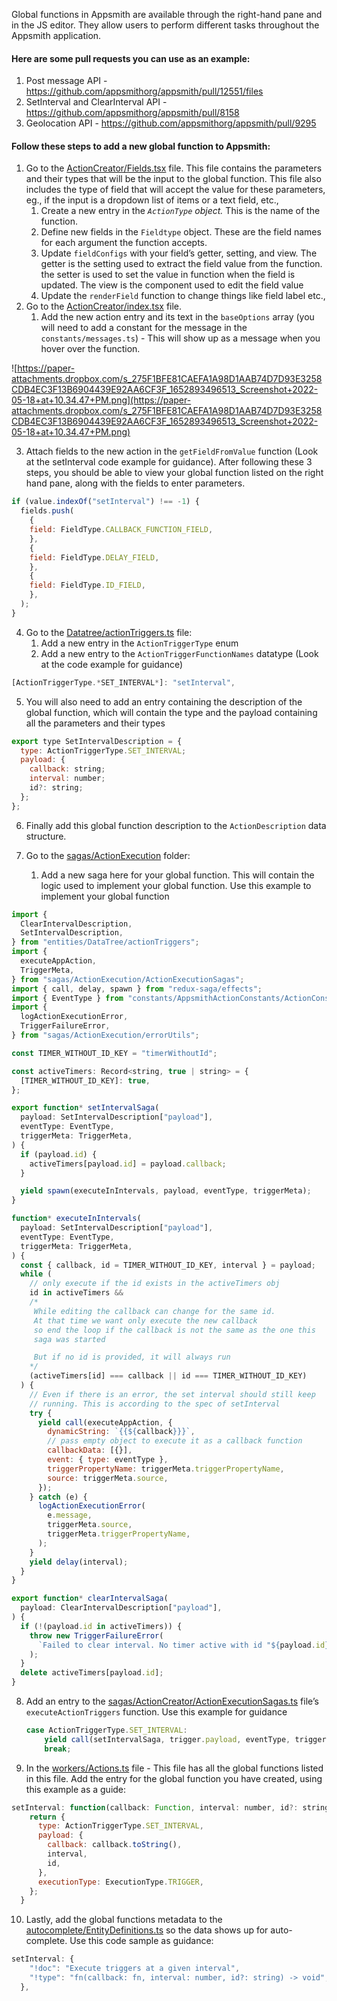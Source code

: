 Global functions in Appsmith are available through the right-hand pane and in the JS editor. They allow users to perform different tasks throughout the Appsmith application.

#### Here are some pull requests you can use as an example:

1. Post message API - https://github.com/appsmithorg/appsmith/pull/12551/files
2. SetInterval and ClearInterval API - https://github.com/appsmithorg/appsmith/pull/8158
3. Geolocation API - https://github.com/appsmithorg/appsmith/pull/9295

#### Follow these steps to add a new global function to Appsmith:

1. Go to the [ActionCreator/Fields.tsx](https://github.com/appsmithorg/appsmith/blob/release/app/client/src/components/editorComponents/ActionCreator/Fields.tsx) file. This file contains the parameters and their types that will be the input to the global function. This file also includes the type of field that will accept the value for these parameters, eg., if the input is a dropdown list of items or a text field, etc.,
    1. Create a new entry in the *`ActionType` object.* This is the name of the function.
    2. Define new fields in the `Fieldtype` object. These are the field names for each argument the function accepts.
    3. Update `fieldConfigs` with your field’s getter, setting, and view. The getter is the setting used to extract the field value from the function. the setter is used to set the value in function when the field is updated. The view is the component used to edit the field value
    4. Update the `renderField` function to change things like field label etc.,
2. Go to the [ActionCreator/index.tsx](https://github.com/appsmithorg/appsmith/blob/release/app/client/src/components/editorComponents/ActionCreator/index.tsx) file.
    1. Add the new action entry and its text in the `baseOptions` array (you will need to add a constant for the message in the `constants/messages.ts`) - This will show up as a message when you hover over the function.

![https://paper-attachments.dropbox.com/s_275F1BFE81CAEFA1A98D1AAB74D7D93E3258CDB4EC3F13B6904439E92AA6CF3F_1652893496513_Screenshot+2022-05-18+at+10.34.47+PM.png](https://paper-attachments.dropbox.com/s_275F1BFE81CAEFA1A98D1AAB74D7D93E3258CDB4EC3F13B6904439E92AA6CF3F_1652893496513_Screenshot+2022-05-18+at+10.34.47+PM.png)

3. Attach fields to the new action in the `getFieldFromValue` function (Look at the setInterval code example for guidance). After following these 3 steps, you should be able to view your global function listed on the right hand pane, along with the fields to enter parameters.

```jsx
if (value.indexOf("setInterval") !== -1) {
  fields.push(
    {
	field: FieldType.CALLBACK_FUNCTION_FIELD,
    },
    {
	field: FieldType.DELAY_FIELD,
    },
    {
	field: FieldType.ID_FIELD,
    },
  );
}
```

4. Go to the [Datatree/actionTriggers.ts](https://github.com/appsmithorg/appsmith/blob/release/app/client/src/entities/DataTree/actionTriggers.ts) file:
    1. Add a new entry in the `ActionTriggerType` enum
    2. Add a new entry to the `ActionTriggerFunctionNames` datatype (Look at the code example for guidance)

```jsx
[ActionTriggerType.*SET_INTERVAL*]: "setInterval",
```

5. You will also need to add an entry containing the description of the global function, which will contain the type and the payload containing all the parameters and their types

```jsx
export type SetIntervalDescription = {
  type: ActionTriggerType.SET_INTERVAL;
  payload: {
    callback: string;
    interval: number;
    id?: string;
  };
};
```

6. Finally add this global function description to the `ActionDescription` data structure.

7. Go to the [sagas/ActionExecution](https://github.com/appsmithorg/appsmith/tree/b778b83ac45cd0d77421125106a483a4e723f2ca/app/client/src/sagas/ActionExecution) folder:
    1. Add a new saga here for your global function. This will contain the logic used to implement your global function. Use this example to implement your global function

```jsx
import {
  ClearIntervalDescription,
  SetIntervalDescription,
} from "entities/DataTree/actionTriggers";
import {
  executeAppAction,
  TriggerMeta,
} from "sagas/ActionExecution/ActionExecutionSagas";
import { call, delay, spawn } from "redux-saga/effects";
import { EventType } from "constants/AppsmithActionConstants/ActionConstants";
import {
  logActionExecutionError,
  TriggerFailureError,
} from "sagas/ActionExecution/errorUtils";

const TIMER_WITHOUT_ID_KEY = "timerWithoutId";

const activeTimers: Record<string, true | string> = {
  [TIMER_WITHOUT_ID_KEY]: true,
};

export function* setIntervalSaga(
  payload: SetIntervalDescription["payload"],
  eventType: EventType,
  triggerMeta: TriggerMeta,
) {
  if (payload.id) {
    activeTimers[payload.id] = payload.callback;
  }

  yield spawn(executeInIntervals, payload, eventType, triggerMeta);
}

function* executeInIntervals(
  payload: SetIntervalDescription["payload"],
  eventType: EventType,
  triggerMeta: TriggerMeta,
) {
  const { callback, id = TIMER_WITHOUT_ID_KEY, interval } = payload;
  while (
    // only execute if the id exists in the activeTimers obj
    id in activeTimers &&
    /*
     While editing the callback can change for the same id.
     At that time we want only execute the new callback
     so end the loop if the callback is not the same as the one this
     saga was started

     But if no id is provided, it will always run
    */
    (activeTimers[id] === callback || id === TIMER_WITHOUT_ID_KEY)
  ) {
    // Even if there is an error, the set interval should still keep
    // running. This is according to the spec of setInterval
    try {
      yield call(executeAppAction, {
        dynamicString: `{{${callback}}}`,
        // pass empty object to execute it as a callback function
        callbackData: [{}],
        event: { type: eventType },
        triggerPropertyName: triggerMeta.triggerPropertyName,
        source: triggerMeta.source,
      });
    } catch (e) {
      logActionExecutionError(
        e.message,
        triggerMeta.source,
        triggerMeta.triggerPropertyName,
      );
    }
    yield delay(interval);
  }
}

export function* clearIntervalSaga(
  payload: ClearIntervalDescription["payload"],
) {
  if (!(payload.id in activeTimers)) {
    throw new TriggerFailureError(
      `Failed to clear interval. No timer active with id "${payload.id}"`,
    );
  }
  delete activeTimers[payload.id];
}
```

8. Add an entry to the [sagas/ActionCreator/ActionExecutionSagas.ts](https://github.com/appsmithorg/appsmith/blob/b778b83ac45cd0d77421125106a483a4e723f2ca/app/client/src/sagas/ActionExecution/ActionExecutionSagas.ts) file’s `executeActionTriggers` function. Use this example for guidance

    ```jsx
    case ActionTriggerType.SET_INTERVAL:
        yield call(setIntervalSaga, trigger.payload, eventType, triggerMeta);
        break;
    ```

9. In the [workers/Actions.ts](https://github.com/appsmithorg/appsmith/blob/b778b83ac45cd0d77421125106a483a4e723f2ca/app/client/src/workers/Actions.ts) file - This file has all the global functions listed in this file. Add the entry for the global function you have created, using this example as a guide:

```jsx
setInterval: function(callback: Function, interval: number, id?: string) {
    return {
      type: ActionTriggerType.SET_INTERVAL,
      payload: {
        callback: callback.toString(),
        interval,
        id,
      },
      executionType: ExecutionType.TRIGGER,
    };
  }
```

10. Lastly, add the global functions metadata to the [autocomplete/EntityDefinitions.ts](https://github.com/appsmithorg/appsmith/blob/release/app/client/src/utils/autocomplete/EntityDefinitions.ts) so the data shows up for auto-complete. Use this code sample as guidance:
```jsx
setInterval: {
    "!doc": "Execute triggers at a given interval",
    "!type": "fn(callback: fn, interval: number, id?: string) -> void",
  },
```
